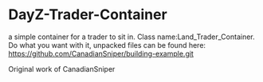# DayZ-Trader-Container
a simple container for a trader to sit in. Class name:Land_Trader_Container. Do what you want with it, unpacked files can be found here: https://github.com/CanadianSniper/building-example.git

Original work of CanadianSniper
